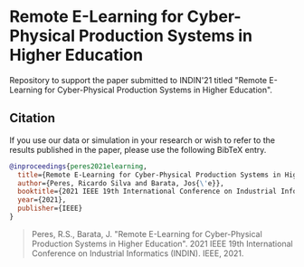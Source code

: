 # Remote E-Learning for Cyber-Physical Production Systems in Higher Education
Repository to support the paper submitted to INDIN'21 titled "Remote E-Learning for Cyber-Physical Production Systems in Higher Education".

## Citation 
If you use our data or simulation in your research or wish to refer to the results published in the paper, please use the following BibTeX entry.
```bibtex
@inproceedings{peres2021elearning,
  title={Remote E-Learning for Cyber-Physical Production Systems in Higher Education},
  author={Peres, Ricardo Silva and Barata, Jos{\'e}},
  booktitle={2021 IEEE 19th International Conference on Industrial Informatics (INDIN)},
  year={2021},
  publisher={IEEE}
}
```
> Peres, R.S., Barata, J. "Remote E-Learning for Cyber-Physical Production Systems in Higher Education". 2021 IEEE 19th International Conference on Industrial Informatics (INDIN). IEEE, 2021.
